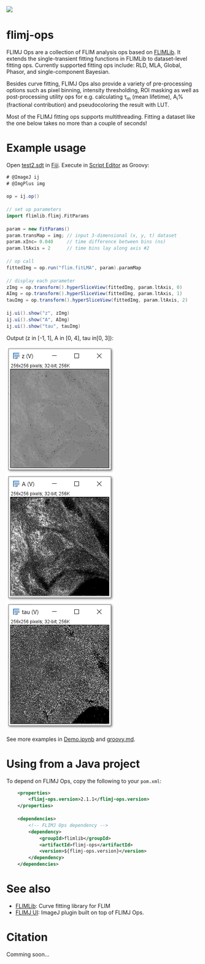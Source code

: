 [![](https://travis-ci.com/flimlib/flimj-ops.svg?branch=master)](https://travis-ci.com/flimlib/flimj-ops)

# flimj-ops

FLIMJ Ops are a collection of FLIM analysis ops based on [FLIMLib](https://github.com/flimlib/flimlib). It extends the single-transient fitting functions in FLIMLib to dataset-level fitting ops. Currently supported fitting ops include: RLD, MLA, Global, Phasor, and single-component Bayesian.

Besides curve fitting, FLIMJ Ops also provide a variety of pre-processing options such as pixel binning, intensity thresholding, ROI masking as well as post-processing utility ops for e.g. calculating τ<sub>m</sub> (mean lifetime), A<sub>i</sub>% (fractional contribution) and pseudocoloring the result with LUT.

Most of the FLIMJ fitting ops supports multithreading. Fitting a dataset like the one below takes no more than a couple of seconds!

# Example usage
Open [test2.sdt](test_files/test2.sdt) in [Fiji](https://fiji.github.io/). Execute in [Script Editor](http://imagej.github.io/Using_the_Script_Editor) as Groovy:

```groovy
# @ImageJ ij
# @ImgPlus img

op = ij.op()

// set up parameters
import flimlib.flimj.FitParams

param = new FitParams()
param.transMap = img; // input 3-dimensional (x, y, t) dataset
param.xInc= 0.040     // time difference between bins (ns)
param.ltAxis = 2      // time bins lay along axis #2

// op call
fittedImg = op.run("flim.fitLMA", param).paramMap

// display each parameter
zImg = op.transform().hyperSliceView(fittedImg, param.ltAxis, 0)
AImg = op.transform().hyperSliceView(fittedImg, param.ltAxis, 1)
tauImg = op.transform().hyperSliceView(fittedImg, param.ltAxis, 2)

ij.ui().show("z", zImg)
ij.ui().show("A", AImg)
ij.ui().show("tau", tauImg)

```

Output (z in [-1, 1], A in [0, 4], tau in[0, 3]):

![example output](images/example%20z.png)![example output](images/example%20A.png)![example output](images/example%20tau.png)

See more examples in [Demo.ipynb](notebooks/Demo.ipynb) and [groovy.md](groovy.md).

# Using from a Java project

To depend on FLIMJ Ops, copy the following to your `pom.xml`:

```xml
	<properties>
		<flimj-ops.version>2.1.1</flimj-ops.version>
	</properties>

	<dependencies>
		<!-- FLIMJ Ops dependency -->
		<dependency>
			<groupId>flimlib</groupId>
			<artifactId>flimj-ops</artifactId>
			<version>${flimj-ops.version}</version>
		</dependency>
	</dependencies>
```

# See also

 - [FLIMLib](https://github.com/flimlib/flimlib): Curve fitting library for FLIM
 - [FLIMJ UI](https://github.com/flimlib/flimj-ui): ImageJ plugin built on top of FLIMJ Ops.

# Citation
Comming soon...
